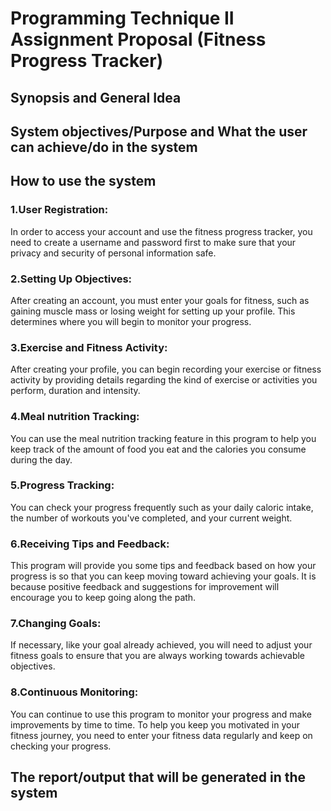 # Programming Technique II Assignment Proposal (Fitness Progress Tracker)

## Synopsis and General Idea

## System objectives/Purpose and What the user can achieve/do in the system

## How to use the system
### 1.User Registration: 
In order to access your account and use the fitness progress tracker, you need to create a username and password first to make sure that your privacy and security of personal information safe.
### 2.Setting Up Objectives:
After creating an account, you must enter your goals for fitness, such as gaining muscle mass or losing weight for setting up your profile. This determines where you will begin to monitor your progress.
### 3.Exercise and Fitness Activity:
After creating your profile, you can begin recording your exercise or fitness activity by providing details regarding the kind of exercise or activities you perform,  duration and intensity.
### 4.Meal nutrition Tracking:
You can use the meal nutrition tracking feature in this program to help you keep track of the amount of food you eat and the calories you consume during the day.
### 5.Progress Tracking:
You can check your progress frequently such as your daily caloric intake, the number of workouts you've completed, and your current weight.
### 6.Receiving Tips and Feedback:
This program will provide you some tips and feedback based on how your progress is so that you can keep moving toward achieving your goals. It is because positive feedback and suggestions for improvement will encourage you to keep going along the path. 
### 7.Changing Goals:
If necessary, like your goal already achieved, you will need to adjust your fitness goals to ensure that you are always working towards achievable objectives.
### 8.Continuous Monitoring:
You can continue to use this program to monitor your progress and make improvements by time to time. To help you  keep you motivated in your fitness journey, you need to enter your fitness data regularly and keep on checking your progress.


## The report/output that will be generated in the system

